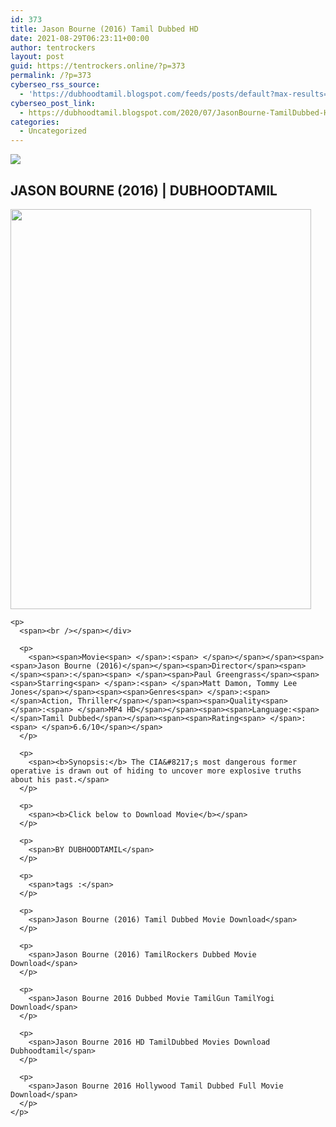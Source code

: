 ```yaml
---
id: 373
title: Jason Bourne (2016) Tamil Dubbed HD
date: 2021-08-29T06:23:11+00:00
author: tentrockers
layout: post
guid: https://tentrockers.online/?p=373
permalink: /?p=373
cyberseo_rss_source:
  - 'https://dubhoodtamil.blogspot.com/feeds/posts/default?max-results=150&start-index=151'
cyberseo_post_link:
  - https://dubhoodtamil.blogspot.com/2020/07/JasonBourne-TamilDubbed-HD.html
categories:
  - Uncategorized
---
```

<div class="media_block">
  <img src="https://1.bp.blogspot.com/-h1-xCcR3Ftc/Xv2nzwPnDcI/AAAAAAAAAH0/tOLsOjJ_ljwkjNo3Mhwmoyi3YogUkXB_gCK4BGAsYHg/s72-w481-h640-c/1.jpg" class="media_thumbnail" />
</div>

<div dir="ltr" trbidi="on" readability="23.321917808219">
  <h2>
    <span>JASON BOURNE (2016) | DUBHOODTAMIL</span>
  </h2>
  
  <div>
    <div>
      <a href="https://1.bp.blogspot.com/-h1-xCcR3Ftc/Xv2nzwPnDcI/AAAAAAAAAH0/tOLsOjJ_ljwkjNo3Mhwmoyi3YogUkXB_gCK4BGAsYHg/s1359/1.jpg" imageanchor="1"><img loading="lazy" border="0" data-original-height="1359" data-original-width="1024" height="640" src="https://1.bp.blogspot.com/-h1-xCcR3Ftc/Xv2nzwPnDcI/AAAAAAAAAH0/tOLsOjJ_ljwkjNo3Mhwmoyi3YogUkXB_gCK4BGAsYHg/w481-h640/1.jpg" width="481" /></a>
    </div>
    
    <p>
      <span><br /></span></div> 
      
      <p>
        <span><span>Movie<span> </span>:<span> </span></span></span><span><span>Jason Bourne (2016)</span></span><span>Director</span><span> </span><span>:</span><span> </span><span>Paul Greengrass</span><span><span>Starring<span> </span>:<span> </span>Matt Damon, Tommy Lee Jones</span></span><span><span>Genres<span> </span>:<span> </span>Action, Thriller</span></span><span><span>Quality<span> </span>:<span> </span>MP4 HD</span></span><span><span>Language:<span> </span>Tamil Dubbed</span></span><span><span>Rating<span> </span>:<span> </span>6.6/10</span></span>
      </p>
      
      <p>
        <span><b>Synopsis:</b> The CIA&#8217;s most dangerous former operative is drawn out of hiding to uncover more explosive truths about his past.</span>
      </p>
      
      <p>
        <span><b>Click below to Download Movie</b></span>
      </p>
      
      <p>
        <span>BY DUBHOODTAMIL</span>
      </p>
      
      <p>
        <span>tags :</span>
      </p>
      
      <p>
        <span>Jason Bourne (2016) Tamil Dubbed Movie Download</span>
      </p>
      
      <p>
        <span>Jason Bourne (2016) TamilRockers Dubbed Movie Download</span>
      </p>
      
      <p>
        <span>Jason Bourne 2016 Dubbed Movie TamilGun TamilYogi Download</span>
      </p>
      
      <p>
        <span>Jason Bourne 2016 HD TamilDubbed Movies Download Dubhoodtamil</span>
      </p>
      
      <p>
        <span>Jason Bourne 2016 Hollywood Tamil Dubbed Full Movie Download</span>
      </p>
    </p>
  </div>